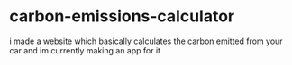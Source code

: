 # carbon-emissions-calculator
i made a website which basically calculates the carbon emitted from your car and im currently making an app for it
